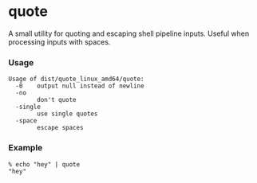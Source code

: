 # quote

A small utility for quoting and escaping shell pipeline inputs. Useful when processing inputs with spaces.

### Usage

```
Usage of dist/quote_linux_amd64/quote:
  -0	output null instead of newline
  -no
    	don't quote
  -single
    	use single quotes
  -space
    	escape spaces
```


### Example

```
% echo "hey" | quote
"hey"
```
